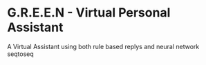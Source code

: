 # G.R.E.E.N - Virtual Personal Assistant

A Virtual Assistant using both rule based replys and neural network seqtoseq 
